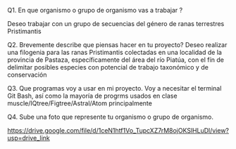Q1. En que organismo o grupo de organismo vas a trabajar ?

Deseo trabajar con un grupo de secuencias del género de ranas terrestres Pristimantis

Q2. Brevemente describe que piensas hacer en tu proyecto?
Deseo realizar una filogenia para las ranas Pristimantis colectadas en una localidad 
de la provincia de Pastaza, específicamente del área del río Piatúa, con el fín
de delimitar posibles especies con potencial de trabajo taxonómico y de conservación



Q3. Que programas voy a usar en mi proyecto. 
Voy a necesitar el terminal Git Bash, así como la mayoría de progrms usados en clase
muscle/IQtree/Figtree/Astral/Atom principalmente


Q4. Sube una foto que represente tu organismo o grupo de organismo. 

https://drive.google.com/file/d/1ceN1htf1Vo_TupcXZ7rM8ojOKSlHLuDl/view?usp=drive_link
